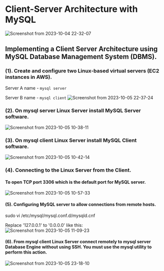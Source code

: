 # Client-Server Architecture with MySQL
![Screenshot from 2023-10-04 22-32-07](https://github.com/PromiseNwachukwu/Client-Server-Architecture-Project/assets/109115304/49a5228e-c5aa-401b-a09a-8461f72ca8c4)

## Implementing a Client Server Architecture using MySQL Database Management System (DBMS).
### (1). Create and configure two Linux-based virtual servers (EC2 instances in AWS). 
Server A name - `mysql server`

Server B name - `mysql client`
![Screenshot from 2023-10-05 22-37-24](https://github.com/PromiseNwachukwu/Client-Server-Architecture-Project/assets/109115304/74e8aabd-6bf0-4107-93a9-be830abe0fdb)

### (2). On mysql server Linux Server install MySQL Server software.
![Screenshot from 2023-10-05 10-38-11](https://github.com/PromiseNwachukwu/Client-Server-Architecture-Project/assets/109115304/e8d00f18-9a08-4727-972b-d6e0256e5755)

### (3). On mysql client Linux Server install MySQL Client software.
![Screenshot from 2023-10-05 10-42-14](https://github.com/PromiseNwachukwu/Client-Server-Architecture-Project/assets/109115304/e6859311-25b1-4bad-a4dc-fc1cf4650267)

### (4). Connecting to the Linux Server from the Client.
#### To open TCP port 3306 which is the default port for MySQL server.
![Screenshot from 2023-10-05 10-57-33](https://github.com/PromiseNwachukwu/Client-Server-Architecture-Project/assets/109115304/494561cd-3d6c-4dbf-afe3-75127c6d9eb4)

#### (5). Configuring MySQL server to allow connections from remote hosts. 
sudo vi /etc/mysql/mysql.conf.d/mysqld.cnf 

Replace '127.0.0.1' to '0.0.0.0' like this:
![Screenshot from 2023-10-05 11-09-23](https://github.com/PromiseNwachukwu/Client-Server-Architecture-Project/assets/109115304/67eaa86e-22a3-49b9-80da-aa7b1598b4fd)

#### (6). From mysql client Linux Server connect remotely to mysql server Database Engine without using SSH. You must use the mysql utility to perform this action.
![Screenshot from 2023-10-05 23-18-10](https://github.com/PromiseNwachukwu/Client-Server-Architecture-Project/assets/109115304/4afd94b8-fc32-4237-8b01-5d2369d0e630)
